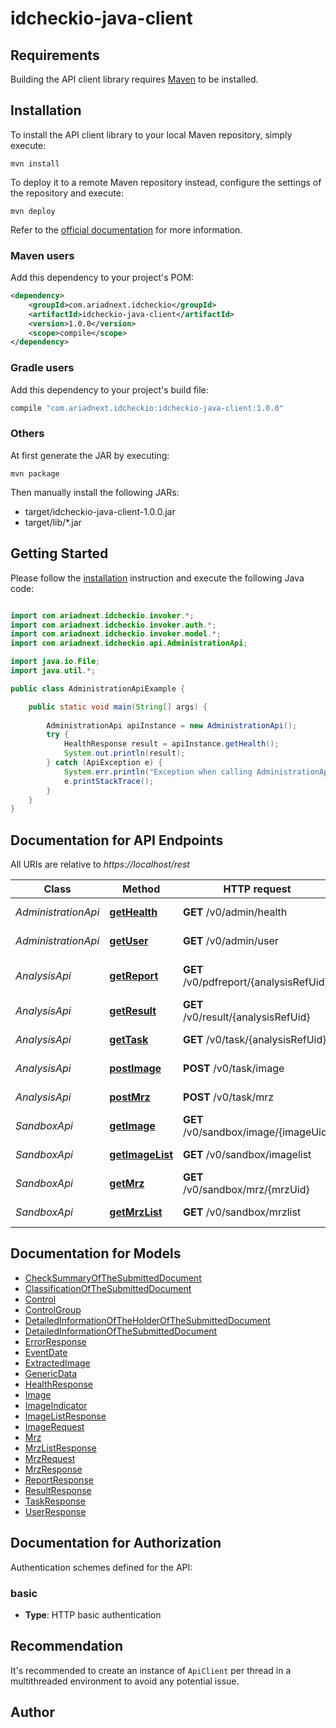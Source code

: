# idcheckio-java-client

## Requirements

Building the API client library requires [Maven](https://maven.apache.org/) to be installed.

## Installation

To install the API client library to your local Maven repository, simply execute:

```shell
mvn install
```

To deploy it to a remote Maven repository instead, configure the settings of the repository and execute:

```shell
mvn deploy
```

Refer to the [official documentation](https://maven.apache.org/plugins/maven-deploy-plugin/usage.html) for more information.

### Maven users

Add this dependency to your project's POM:

```xml
<dependency>
    <groupId>com.ariadnext.idcheckio</groupId>
    <artifactId>idcheckio-java-client</artifactId>
    <version>1.0.0</version>
    <scope>compile</scope>
</dependency>
```

### Gradle users

Add this dependency to your project's build file:

```groovy
compile "com.ariadnext.idcheckio:idcheckio-java-client:1.0.0"
```

### Others

At first generate the JAR by executing:

    mvn package

Then manually install the following JARs:

* target/idcheckio-java-client-1.0.0.jar
* target/lib/*.jar

## Getting Started

Please follow the [installation](#installation) instruction and execute the following Java code:

```java

import com.ariadnext.idcheckio.invoker.*;
import com.ariadnext.idcheckio.invoker.auth.*;
import com.ariadnext.idcheckio.invoker.model.*;
import com.ariadnext.idcheckio.api.AdministrationApi;

import java.io.File;
import java.util.*;

public class AdministrationApiExample {

    public static void main(String[] args) {
        
        AdministrationApi apiInstance = new AdministrationApi();
        try {
            HealthResponse result = apiInstance.getHealth();
            System.out.println(result);
        } catch (ApiException e) {
            System.err.println("Exception when calling AdministrationApi#getHealth");
            e.printStackTrace();
        }
    }
}

```

## Documentation for API Endpoints

All URIs are relative to *https://localhost/rest*

Class | Method | HTTP request | Description
------------ | ------------- | ------------- | -------------
*AdministrationApi* | [**getHealth**](docs/AdministrationApi.md#getHealth) | **GET** /v0/admin/health | HTTP GET health
*AdministrationApi* | [**getUser**](docs/AdministrationApi.md#getUser) | **GET** /v0/admin/user | HTTP GET user
*AnalysisApi* | [**getReport**](docs/AnalysisApi.md#getReport) | **GET** /v0/pdfreport/{analysisRefUid} | HTTP GET report (demo)
*AnalysisApi* | [**getResult**](docs/AnalysisApi.md#getResult) | **GET** /v0/result/{analysisRefUid} | HTTP GET result
*AnalysisApi* | [**getTask**](docs/AnalysisApi.md#getTask) | **GET** /v0/task/{analysisRefUid} | HTTP GET task
*AnalysisApi* | [**postImage**](docs/AnalysisApi.md#postImage) | **POST** /v0/task/image | HTTP POST task image
*AnalysisApi* | [**postMrz**](docs/AnalysisApi.md#postMrz) | **POST** /v0/task/mrz | HTTP POST task mrz
*SandboxApi* | [**getImage**](docs/SandboxApi.md#getImage) | **GET** /v0/sandbox/image/{imageUid} | HTTP GET image
*SandboxApi* | [**getImageList**](docs/SandboxApi.md#getImageList) | **GET** /v0/sandbox/imagelist | HTTP GET images list
*SandboxApi* | [**getMrz**](docs/SandboxApi.md#getMrz) | **GET** /v0/sandbox/mrz/{mrzUid} | HTTP GET mrz
*SandboxApi* | [**getMrzList**](docs/SandboxApi.md#getMrzList) | **GET** /v0/sandbox/mrzlist | HTTP GET mrz list


## Documentation for Models

 - [CheckSummaryOfTheSubmittedDocument](docs/CheckSummaryOfTheSubmittedDocument.md)
 - [ClassificationOfTheSubmittedDocument](docs/ClassificationOfTheSubmittedDocument.md)
 - [Control](docs/Control.md)
 - [ControlGroup](docs/ControlGroup.md)
 - [DetailedInformationOfTheHolderOfTheSubmittedDocument](docs/DetailedInformationOfTheHolderOfTheSubmittedDocument.md)
 - [DetailedInformationOfTheSubmittedDocument](docs/DetailedInformationOfTheSubmittedDocument.md)
 - [ErrorResponse](docs/ErrorResponse.md)
 - [EventDate](docs/EventDate.md)
 - [ExtractedImage](docs/ExtractedImage.md)
 - [GenericData](docs/GenericData.md)
 - [HealthResponse](docs/HealthResponse.md)
 - [Image](docs/Image.md)
 - [ImageIndicator](docs/ImageIndicator.md)
 - [ImageListResponse](docs/ImageListResponse.md)
 - [ImageRequest](docs/ImageRequest.md)
 - [Mrz](docs/Mrz.md)
 - [MrzListResponse](docs/MrzListResponse.md)
 - [MrzRequest](docs/MrzRequest.md)
 - [MrzResponse](docs/MrzResponse.md)
 - [ReportResponse](docs/ReportResponse.md)
 - [ResultResponse](docs/ResultResponse.md)
 - [TaskResponse](docs/TaskResponse.md)
 - [UserResponse](docs/UserResponse.md)


## Documentation for Authorization

Authentication schemes defined for the API:
### basic

- **Type**: HTTP basic authentication


## Recommendation

It's recommended to create an instance of `ApiClient` per thread in a multithreaded environment to avoid any potential issue.

## Author



